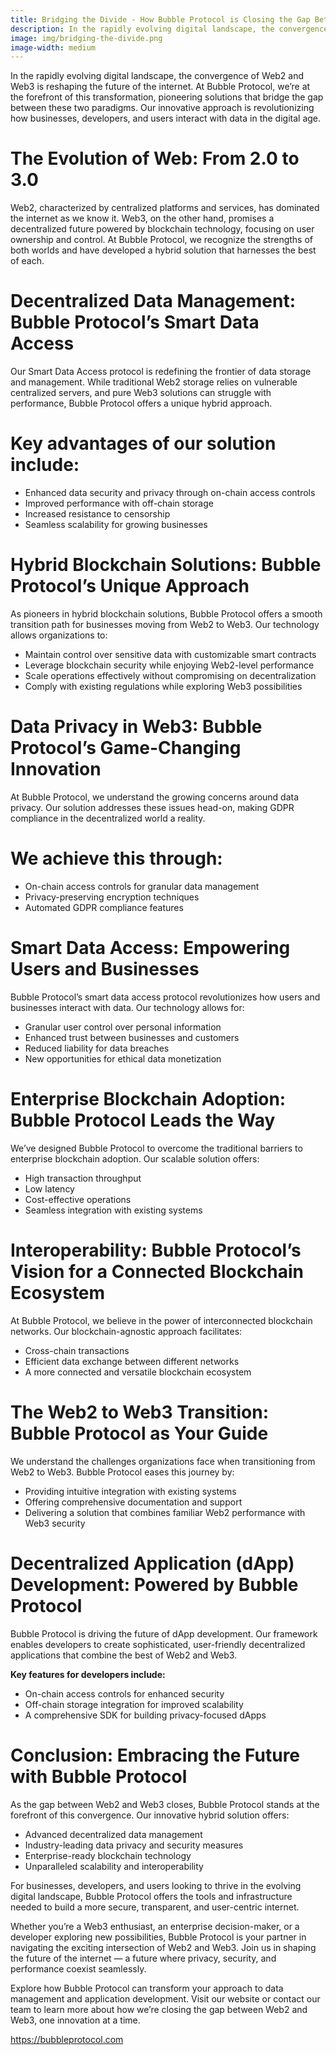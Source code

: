 ```yaml
---
title: Bridging the Divide - How Bubble Protocol is Closing the Gap Between Web2 and Web3
description: In the rapidly evolving digital landscape, the convergence of Web2 and Web3 is reshaping the future of the internet. At Bubble Protocol, we’re at the forefront of this transformation, pioneering solutions that bridge the gap between these two paradigms.
image: img/bridging-the-divide.png
image-width: medium
---
```


In the rapidly evolving digital landscape, the convergence of Web2 and Web3 is reshaping the future of the internet. At Bubble Protocol, we’re at the forefront of this transformation, pioneering solutions that bridge the gap between these two paradigms. Our innovative approach is revolutionizing how businesses, developers, and users interact with data in the digital age.

# The Evolution of Web: From 2.0 to 3.0

Web2, characterized by centralized platforms and services, has dominated the internet as we know it. Web3, on the other hand, promises a decentralized future powered by blockchain technology, focusing on user ownership and control. At Bubble Protocol, we recognize the strengths of both worlds and have developed a hybrid solution that harnesses the best of each.

# Decentralized Data Management: Bubble Protocol’s Smart Data Access

Our Smart Data Access protocol is redefining the frontier of data storage and management. While traditional Web2 storage relies on vulnerable centralized servers, and pure Web3 solutions can struggle with performance, Bubble Protocol offers a unique hybrid approach.

# Key advantages of our solution include:

- Enhanced data security and privacy through on-chain access controls
- Improved performance with off-chain storage
- Increased resistance to censorship
- Seamless scalability for growing businesses

# Hybrid Blockchain Solutions: Bubble Protocol’s Unique Approach

As pioneers in hybrid blockchain solutions, Bubble Protocol offers a smooth transition path for businesses moving from Web2 to Web3. Our technology allows organizations to:

- Maintain control over sensitive data with customizable smart contracts
- Leverage blockchain security while enjoying Web2-level performance
- Scale operations effectively without compromising on decentralization
- Comply with existing regulations while exploring Web3 possibilities

# Data Privacy in Web3: Bubble Protocol’s Game-Changing Innovation

At Bubble Protocol, we understand the growing concerns around data privacy. Our solution addresses these issues head-on, making GDPR compliance in the decentralized world a reality.

# We achieve this through:

- On-chain access controls for granular data management
- Privacy-preserving encryption techniques
- Automated GDPR compliance features

# Smart Data Access: Empowering Users and Businesses

Bubble Protocol’s smart data access protocol revolutionizes how users and businesses interact with data. Our technology allows for:

- Granular user control over personal information
- Enhanced trust between businesses and customers
- Reduced liability for data breaches
- New opportunities for ethical data monetization

# Enterprise Blockchain Adoption: Bubble Protocol Leads the Way

We’ve designed Bubble Protocol to overcome the traditional barriers to enterprise blockchain adoption. Our scalable solution offers:

- High transaction throughput
- Low latency
- Cost-effective operations
- Seamless integration with existing systems

# Interoperability: Bubble Protocol’s Vision for a Connected Blockchain Ecosystem

At Bubble Protocol, we believe in the power of interconnected blockchain networks. Our blockchain-agnostic approach facilitates:

- Cross-chain transactions
- Efficient data exchange between different networks
- A more connected and versatile blockchain ecosystem

# The Web2 to Web3 Transition: Bubble Protocol as Your Guide

We understand the challenges organizations face when transitioning from Web2 to Web3. Bubble Protocol eases this journey by:

- Providing intuitive integration with existing systems
- Offering comprehensive documentation and support
- Delivering a solution that combines familiar Web2 performance with Web3 security

# Decentralized Application (dApp) Development: Powered by Bubble Protocol

Bubble Protocol is driving the future of dApp development. Our framework enables developers to create sophisticated, user-friendly decentralized applications that combine the best of Web2 and Web3.

**Key features for developers include:**

- On-chain access controls for enhanced security
- Off-chain storage integration for improved scalability
- A comprehensive SDK for building privacy-focused dApps

# Conclusion: Embracing the Future with Bubble Protocol

As the gap between Web2 and Web3 closes, Bubble Protocol stands at the forefront of this convergence. Our innovative hybrid solution offers:

- Advanced decentralized data management
- Industry-leading data privacy and security measures
- Enterprise-ready blockchain technology
- Unparalleled scalability and interoperability

For businesses, developers, and users looking to thrive in the evolving digital landscape, Bubble Protocol offers the tools and infrastructure needed to build a more secure, transparent, and user-centric internet.

Whether you’re a Web3 enthusiast, an enterprise decision-maker, or a developer exploring new possibilities, Bubble Protocol is your partner in navigating the exciting intersection of Web2 and Web3. Join us in shaping the future of the internet — a future where privacy, security, and performance coexist seamlessly.

Explore how Bubble Protocol can transform your approach to data management and application development. Visit our website or contact our team to learn more about how we’re closing the gap between Web2 and Web3, one innovation at a time.

https://bubbleprotocol.com
